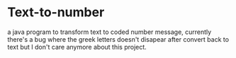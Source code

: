 # Text-to-number
a java program to transform text to coded number message, currently there's a bug where the greek letters doesn't disapear after convert back to text but I don't care anymore about this project.
